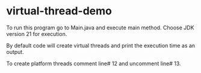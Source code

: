 # virtual-thread-demo
To run this program go to Main.java and execute main method. 
Choose JDK version 21 for execution.

By default code will create virtual threads and print the execution
time as an output.

To create platform threads comment line# 12 and uncomment line# 13.

